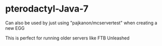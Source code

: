 # pterodactyl-Java-7

Can also be used by just using "pajkanon/mcservertest" when creating a new EGG

This is perfect for running older servers like FTB Unleashed
